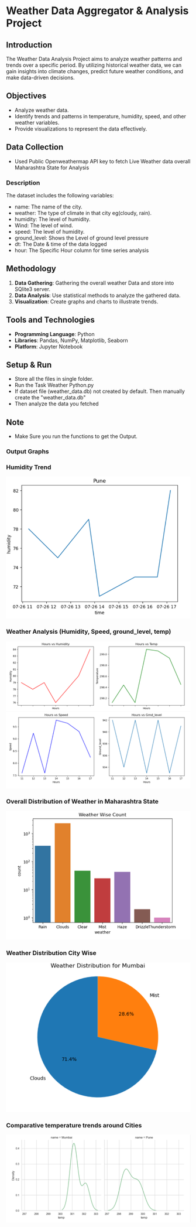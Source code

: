 # Weather Data  Aggregator & Analysis Project


## Introduction

The Weather Data Analysis Project aims to analyze weather patterns and trends over a specific period. By utilizing historical weather data, we can gain insights into climate changes, predict future weather conditions, and make data-driven decisions.

## Objectives

- Analyze weather data.
- Identify trends and patterns in temperature, humidity, speed, and other weather variables.
- Provide visualizations to represent the data effectively.

## Data Collection

- Used Public Openweathermap API key to fetch Live Weather data overall Maharashtra State for Analysis


### Description

The dataset includes the following variables:

- name: The name of the city.
- weather: The type of climate in that city eg(cloudy, rain).
- humidity: The level of humidity.
- Wind: The level of wind.
- speed: The level of humidity.
- ground_level: Shows the Level of ground level pressure
- dt: The Date & time of the data logged
- hour: The Specific Hour column for time series analysis

## Methodology

1. **Data Gathering**: Gathering the overall weather Data and store into SQlite3 server.
2. **Data Analysis**: Use statistical methods to analyze the gathered data.
3. **Visualization**: Create graphs and charts to illustrate trends.

## Tools and Technologies

- **Programming Language**: Python
- **Libraries**: Pandas, NumPy, Matplotlib, Seaborn
- **Platform**: Jupyter Notebook


## Setup & Run
- Store all the files in single folder.
- Run the Task Weather Python.py
- If dataset file (weather_data.db) not created by default. Then manually create the "weather_data.db"
- Then analyze the data you fetched

## Note 
-  Make Sure you run the functions to get the Output. 

### Output Graphs 

### Humidity Trend
<img src="images/Humidity Trend.png"></img>

### Weather Analysis (Humidity, Speed, ground_level, temp)
<img src="images/Weather analysis1.png"></img>
<img src="images/Weather analysis2.png"></img>

### Overall Distribution of Weather in Maharashtra State
<img src="images/Overall Distribution of Weather in State.png"></img>

### Weather Distribution City Wise
<img src="images/City wise weather Distribution.png"></img>

### Comparative temperature trends around Cities
<img src="images/Temperature trends around Cities.png"></img>

